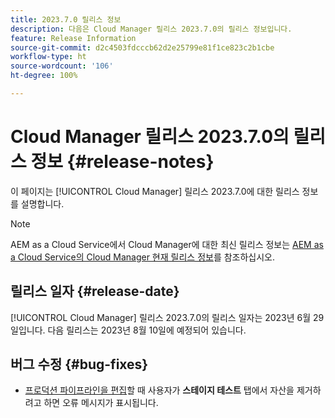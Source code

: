 ```yaml
---
title: 2023.7.0 릴리스 정보
description: 다음은 Cloud Manager 릴리스 2023.7.0의 릴리스 정보입니다.
feature: Release Information
source-git-commit: d2c4503fdcccb62d2e25799e81f1ce823c2b1cbe
workflow-type: ht
source-wordcount: '106'
ht-degree: 100%

---
```



# Cloud Manager 릴리스 2023.7.0의 릴리스 정보 {#release-notes}

이 페이지는 [!UICONTROL Cloud Manager] 릴리스 2023.7.0에 대한 릴리스 정보를 설명합니다.

>[!NOTE]
>
>AEM as a Cloud Service에서 Cloud Manager에 대한 최신 릴리스 정보는 [AEM as a Cloud Service의 Cloud Manager 현재 릴리스 정보](https://experienceleague.adobe.com/docs/experience-manager-cloud-service/content/implementing/using-cloud-manager/release-notes-cloud-manager/release-notes-cm-current.html)를 참조하십시오.

## 릴리스 일자 {#release-date}

[!UICONTROL Cloud Manager] 릴리스 2023.7.0의 릴리스 일자는 2023년 6월 29일입니다. 다음 릴리스는 2023년 8월 10일에 예정되어 있습니다.

## 버그 수정 {#bug-fixes}

* [프로덕션 파이프라인을 편집](/help/using/managing-pipelines.md#editing-pipelines)할 때 사용자가 **스테이지 테스트** 탭에서 자산을 제거하려고 하면 오류 메시지가 표시됩니다.
